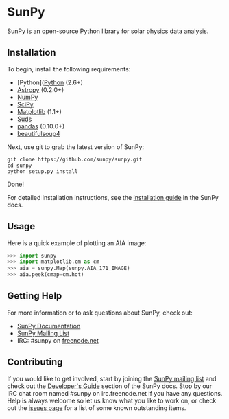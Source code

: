 SunPy
=====

SunPy is an open-source Python library for solar physics data analysis.

Installation
------------

To begin, install the following requirements:

 * [Python]([Python](http://www.python.org) (2.6+)
 * [Astropy](http://astropy.org) (0.2.0+)
 * [NumPy](http://numpy.scipy.org/)
 * [SciPy](http://www.scipy.org/)
 * [Matplotlib](http://matplotlib.sourceforge.net/) (1.1+)
 * [Suds](https://fedorahosted.org/suds)
 * [pandas](http://pandas.pydata.org/) (0.10.0+)
 * [beautifulsoup4](http://www.crummy.com/software/BeautifulSoup/)

Next, use git to grab the latest version of SunPy:

    git clone https://github.com/sunpy/sunpy.git
    cd sunpy
    python setup.py install

Done!

For detailed installation instructions, see the [installation guide](http://sunpy.readthedocs.org/en/latest/guide/installation/index.html) 
in the SunPy docs.

Usage
-----

Here is a quick example of plotting an AIA image:

```python
>>> import sunpy
>>> import matplotlib.cm as cm
>>> aia = sunpy.Map(sunpy.AIA_171_IMAGE)
>>> aia.peek(cmap=cm.hot)
```

Getting Help
------------

For more information or to ask questions about SunPy, check out:

 * [SunPy Documentation](http://sunpy.readthedocs.org/en/latest/)
 * [SunPy Mailing List](https://groups.google.com/forum/#!forum/sunpy)
 * IRC: #sunpy on [freenode.net](http://webchat.freenode.net/)

Contributing
------------

If you would like to get involved, start by joining the 
[SunPy mailing list](https://groups.google.com/forum/#!forum/sunpy)
and check out the [Developer's Guide](http://sunpy.readthedocs.org/en/latest/dev.html) section 
of the SunPy docs. Stop by our IRC chat room named #sunpy on irc.freenode.net 
if you have any questions. Help is always welcome so let us know what you like 
to work on, or check out the [issues page](https://github.com/sunpy/sunpy/issues) 
for a list of some known outstanding items.


